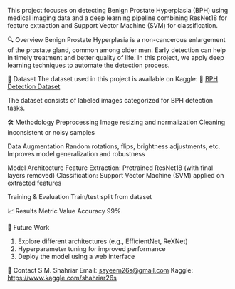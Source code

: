 This project focuses on detecting Benign Prostate Hyperplasia (BPH) using medical imaging data and a deep learning pipeline combining ResNet18 for feature extraction and Support Vector Machine (SVM) for classification.

🔍 Overview
Benign Prostate Hyperplasia is a non-cancerous enlargement of the prostate gland, common among older men. Early detection can help in timely treatment and better quality of life. In this project, we apply deep learning techniques to automate the detection process.

📂 Dataset
The dataset used in this project is available on Kaggle:
🔗 [BPH Detection Dataset](https://www.kaggle.com/datasets/shahriar26s/benign-prostate-hyperplasiabph-detection)

The dataset consists of labeled images categorized for BPH detection tasks.

🛠️ Methodology
Preprocessing
Image resizing and normalization
Cleaning inconsistent or noisy samples

Data Augmentation
Random rotations, flips, brightness adjustments, etc.
Improves model generalization and robustness

Model Architecture
Feature Extraction: Pretrained ResNet18 (with final layers removed)
Classification: Support Vector Machine (SVM) applied on extracted features

Training & Evaluation
Train/test split from dataset

📈 Results
Metric	Value
Accuracy	99%

📌 Future Work
1. Explore different architectures (e.g., EfficientNet, ReXNet)
2. Hyperparameter tuning for improved performance
3. Deploy the model using a web interface

📧 Contact
S.M. Shahriar
Email: sayeem26s@gmail.com
Kaggle: https://www.kaggle.com/shahriar26s
